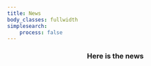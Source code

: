 ```yaml
---
title: News
body_classes: fullwidth
simplesearch:
    process: false
---
```


<center><h3>Here is the news</h3>
</center>